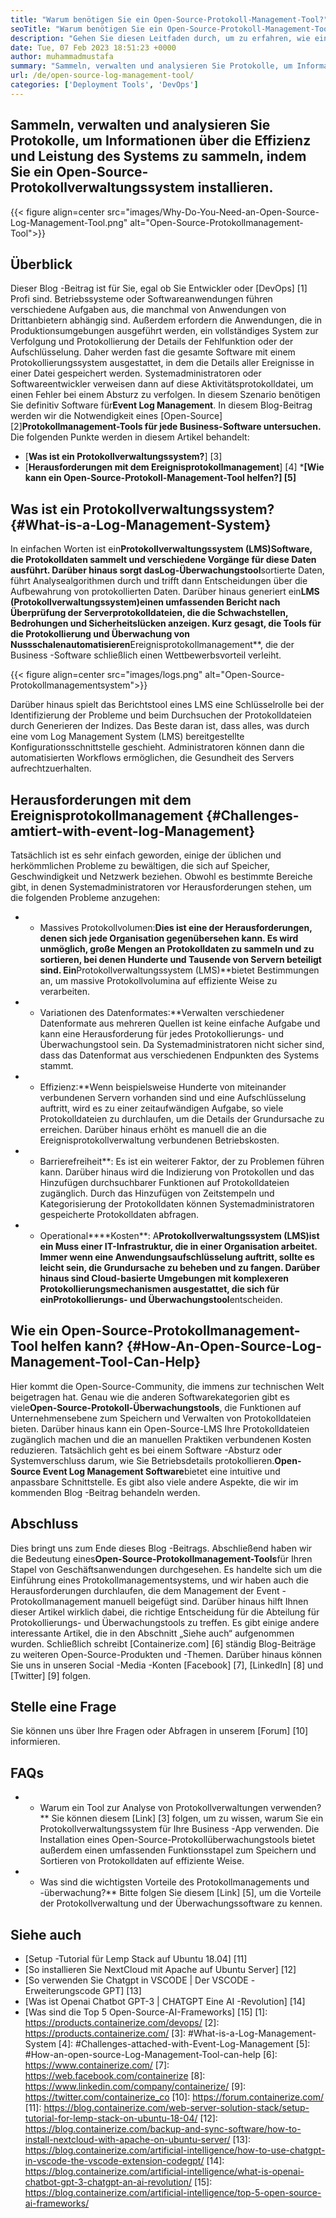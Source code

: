 ```yaml
---
title: "Warum benötigen Sie ein Open-Source-Protokoll-Management-Tool?" 
seoTitle: "Warum benötigen Sie ein Open-Source-Protokoll-Management-Tool?" 
description: "Gehen Sie diesen Leitfaden durch, um zu erfahren, wie ein Open-Source-Protokollmanagement-Tool Ihnen bei der Protokollsammlung und Verwaltung Ihrer Unternehmenssoftware zugute kommen kann." 
date: Tue, 07 Feb 2023 18:51:23 +0000
author: muhammadmustafa
summary: "Sammeln, verwalten und analysieren Sie Protokolle, um Informationen über die Effizienz und Leistung des Systems zu sammeln, indem Sie ein Open-Source-Protokollverwaltungssystem installieren." 
url: /de/open-source-log-management-tool/
categories: ['Deployment Tools', 'DevOps']
---
```


## Sammeln, verwalten und analysieren Sie Protokolle, um Informationen über die Effizienz und Leistung des Systems zu sammeln, indem Sie ein Open-Source-Protokollverwaltungssystem installieren.

{{< figure align=center src="images/Why-Do-You-Need-an-Open-Source-Log-Management-Tool.png" alt="Open-Source-Protokollmanagement-Tool">}}


## Überblick
Dieser Blog -Beitrag ist für Sie, egal ob Sie Entwickler oder [DevOps] [1] Profi sind. Betriebssysteme oder Softwareanwendungen führen verschiedene Aufgaben aus, die manchmal von Anwendungen von Drittanbietern abhängig sind. Außerdem erfordern die Anwendungen, die in Produktionsumgebungen ausgeführt werden, ein vollständiges System zur Verfolgung und Protokollierung der Details der Fehlfunktion oder der Aufschlüsselung. Daher werden fast die gesamte Software mit einem Protokollierungssystem ausgestattet, in dem die Details aller Ereignisse in einer Datei gespeichert werden. Systemadministratoren oder Softwareentwickler verweisen dann auf diese Aktivitätsprotokolldatei, um einen Fehler bei einem Absturz zu verfolgen. In diesem Szenario benötigen Sie definitiv Software für**Event Log Management**. In diesem Blog-Beitrag werden wir die Notwendigkeit eines [Open-Source] [2]**Protokollmanagement-Tools für jede Business-Software untersuchen.**
Die folgenden Punkte werden in diesem Artikel behandelt:
* [**Was ist ein Protokollverwaltungssystem?**] [3]
* [**Herausforderungen mit dem Ereignisprotokollmanagement**] [4]
***[Wie kann ein Open-Source-Protokoll-Management-Tool helfen?] [5]**

## Was ist ein Protokollverwaltungssystem? {#What-is-a-Log-Management-System}
In einfachen Worten ist ein**Protokollverwaltungssystem (LMS)**Software, die Protokolldaten sammelt und verschiedene Vorgänge für diese Daten ausführt. Darüber hinaus sorgt das**Log-Überwachungstool**sortierte Daten, führt Analysealgorithmen durch und trifft dann Entscheidungen über die Aufbewahrung von protokollierten Daten. Darüber hinaus generiert ein**LMS (Protokollverwaltungssystem)**einen umfassenden Bericht nach Überprüfung der Serverprotokolldateien, die die Schwachstellen, Bedrohungen und Sicherheitslücken anzeigen. Kurz gesagt, die Tools für die Protokollierung und Überwachung von Nussschalen**automatisieren**Ereignisprotokollmanagement**, die der Business -Software schließlich einen Wettbewerbsvorteil verleiht.

{{< figure align=center src="images/logs.png" alt="Open-Source-Protokollmanagementsystem">}}

Darüber hinaus spielt das Berichtstool eines LMS eine Schlüsselrolle bei der Identifizierung der Probleme und beim Durchsuchen der Protokolldateien durch Generieren der Indizes. Das Beste daran ist, dass alles, was durch eine vom Log Management System (LMS) bereitgestellte Konfigurationsschnittstelle geschieht. Administratoren können dann die automatisierten Workflows ermöglichen, die Gesundheit des Servers aufrechtzuerhalten.

## Herausforderungen mit dem Ereignisprotokollmanagement {#Challenges-amtiert-with-event-log-Management}
Tatsächlich ist es sehr einfach geworden, einige der üblichen und herkömmlichen Probleme zu bewältigen, die sich auf Speicher, Geschwindigkeit und Netzwerk beziehen. Obwohl es bestimmte Bereiche gibt, in denen Systemadministratoren vor Herausforderungen stehen, um die folgenden Probleme anzugehen:
* * Massives Protokollvolumen:**Dies ist eine der Herausforderungen, denen sich jede Organisation gegenübersehen kann. Es wird unmöglich, große Mengen an Protokolldaten zu sammeln und zu sortieren, bei denen Hunderte und Tausende von Servern beteiligt sind. Ein**Protokollverwaltungssystem (LMS)**bietet Bestimmungen an, um massive Protokollvolumina auf effiziente Weise zu verarbeiten.
* * Variationen des Datenformates:**Verwalten verschiedener Datenformate aus mehreren Quellen ist keine einfache Aufgabe und kann eine Herausforderung für jedes Protokollierungs- und Überwachungstool sein. Da Systemadministratoren nicht sicher sind, dass das Datenformat aus verschiedenen Endpunkten des Systems stammt.
* * Effizienz:**Wenn beispielsweise Hunderte von miteinander verbundenen Servern vorhanden sind und eine Aufschlüsselung auftritt, wird es zu einer zeitaufwändigen Aufgabe, so viele Protokolldateien zu durchlaufen, um die Details der Grundursache zu erreichen. Darüber hinaus erhöht es manuell die an die Ereignisprotokollverwaltung verbundenen Betriebskosten.
* * Barrierefreiheit**: Es ist ein weiterer Faktor, der zu Problemen führen kann. Darüber hinaus wird die Indizierung von Protokollen und das Hinzufügen durchsuchbarer Funktionen auf Protokolldateien zugänglich. Durch das Hinzufügen von Zeitstempeln und Kategorisierung der Protokolldaten können Systemadministratoren gespeicherte Protokolldaten abfragen.
* * Operational****Kosten**: A**Protokollverwaltungssystem (LMS)**ist ein Muss einer IT-Infrastruktur, die in einer Organisation arbeitet. Immer wenn eine Anwendungsaufschlüsselung auftritt, sollte es leicht sein, die Grundursache zu beheben und zu fangen. Darüber hinaus sind Cloud-basierte Umgebungen mit komplexeren Protokollierungsmechanismen ausgestattet, die sich für ein**Protokollierungs- und Überwachungstool**entscheiden.

## Wie ein Open-Source-Protokollmanagement-Tool helfen kann? {#How-An-Open-Source-Log-Management-Tool-Can-Help}
Hier kommt die Open-Source-Community, die immens zur technischen Welt beigetragen hat. Genau wie die anderen Softwarekategorien gibt es viele**Open-Source-Protokoll-Überwachungstools**, die Funktionen auf Unternehmensebene zum Speichern und Verwalten von Protokolldateien bieten. Darüber hinaus kann ein Open-Source-LMS Ihre Protokolldateien zugänglich machen und die an manuellen Praktiken verbundenen Kosten reduzieren.
Tatsächlich geht es bei einem Software -Absturz oder Systemverschluss darum, wie Sie Betriebsdetails protokollieren.**Open-Source Event Log Management Software**bietet eine intuitive und anpassbare Schnittstelle. Es gibt also viele andere Aspekte, die wir im kommenden Blog -Beitrag behandeln werden.

## Abschluss
Dies bringt uns zum Ende dieses Blog -Beitrags. Abschließend haben wir die Bedeutung eines**Open-Source-Protokollmanagement-Tools**für Ihren Stapel von Geschäftsanwendungen durchgesehen. Es handelte sich um die Einführung eines Protokollmanagementsystems, und wir haben auch die Herausforderungen durchlaufen, die dem Management der Event -Protokollmanagement manuell beigefügt sind. Darüber hinaus hilft Ihnen dieser Artikel wirklich dabei, die richtige Entscheidung für die Abteilung für Protokollierungs- und Überwachungstools zu treffen. Es gibt einige andere interessante Artikel, die in den Abschnitt „Siehe auch“ aufgenommen wurden.
Schließlich schreibt [Containerize.com] [6] ständig Blog-Beiträge zu weiteren Open-Source-Produkten und -Themen. Darüber hinaus können Sie uns in unseren Social -Media -Konten [Facebook] [7], [LinkedIn] [8] und [Twitter] [9] folgen.

## Stelle eine Frage
Sie können uns über Ihre Fragen oder Abfragen in unserem [Forum] [10] informieren.

## FAQs
* * Warum ein Tool zur Analyse von Protokollverwaltungen verwenden?**
Sie können diesem [Link] [3] folgen, um zu wissen, warum Sie ein Protokollverwaltungssystem für Ihre Business -App verwenden. Die Installation eines Open-Source-Protokollüberwachungstools bietet außerdem einen umfassenden Funktionsstapel zum Speichern und Sortieren von Protokolldaten auf effiziente Weise.
* * Was sind die wichtigsten Vorteile des Protokollmanagements und -überwachung?**
Bitte folgen Sie diesem [Link] [5], um die Vorteile der Protokollverwaltung und der Überwachungssoftware zu kennen.

## Siehe auch
  * [Setup -Tutorial für Lemp Stack auf Ubuntu 18.04] [11]
  * [So installieren Sie NextCloud mit Apache auf Ubuntu Server] [12]
  * [So verwenden Sie Chatgpt in VSCODE | Der VSCODE -Erweiterungscode GPT] [13]
  * [Was ist Openai Chatbot GPT-3 | CHATGPT Eine AI -Revolution] [14]
  * [Was sind die Top 5 Open-Source-AI-Frameworks] [15]
[1]: https://products.containerize.com/devops/
[2]: https://products.containerize.com/
[3]: #What-is-a-Log-Management-System
[4]: #Challenges-attached-with-Event-Log-Management
[5]: #How-an-open-source-Log-Management-Tool-can-help
[6]: https://www.containerize.com/
[7]: https://web.facebook.com/containerize
[8]: https://www.linkedin.com/company/containerize/
[9]: https://twitter.com/containerize_co
[10]: https://forum.containerize.com/
[11]: https://blog.containerize.com/web-server-solution-stack/setup-tutorial-for-lemp-stack-on-ubuntu-18-04/
[12]: https://blog.containerize.com/backup-and-sync-software/how-to-install-nextcloud-with-apache-on-ubuntu-server/
[13]: https://blog.containerize.com/artificial-intelligence/how-to-use-chatgpt-in-vscode-the-vscode-extension-codegpt/
[14]: https://blog.containerize.com/artificial-intelligence/what-is-openai-chatbot-gpt-3-chatgpt-an-ai-revolution/
[15]: https://blog.containerize.com/artificial-intelligence/top-5-open-source-ai-frameworks/
